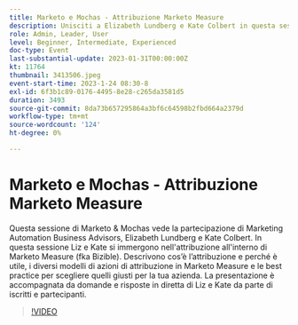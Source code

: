 ```yaml
---
title: Marketo e Mochas - Attribuzione Marketo Measure
description: Unisciti a Elizabeth Lundberg e Kate Colbert in questa sessione Marketo & Mochas per esplorare l’attribuzione in Marketo Measure, inclusi modelli azionari, best practice per selezionare quello giusto e domande e risposte live per migliorare le tue informazioni di marketing.
role: Admin, Leader, User
level: Beginner, Intermediate, Experienced
doc-type: Event
last-substantial-update: 2023-01-31T00:00:00Z
kt: 11764
thumbnail: 3413506.jpeg
event-start-time: 2023-1-24 08:30-8
exl-id: 6f3b1c89-0176-4495-8e28-c265da3581d5
duration: 3493
source-git-commit: 8da73b657295864a3bf6c64598b2fbd664a2379d
workflow-type: tm+mt
source-wordcount: '124'
ht-degree: 0%

---
```


# Marketo e Mochas - Attribuzione Marketo Measure

Questa sessione di Marketo &amp; Mochas vede la partecipazione di Marketing Automation Business Advisors, Elizabeth Lundberg e Kate Colbert. In questa sessione Liz e Kate si immergono nell&#39;attribuzione all&#39;interno di Marketo Measure (fka Bizible). Descrivono cos’è l’attribuzione e perché è utile, i diversi modelli di azioni di attribuzione in Marketo Measure e le best practice per scegliere quelli giusti per la tua azienda. La presentazione è accompagnata da domande e risposte in diretta di Liz e Kate da parte di iscritti e partecipanti.

>[!VIDEO](https://video.tv.adobe.com/v/3413506/?quality=12&learn=on)
